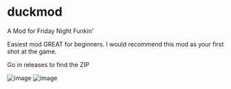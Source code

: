 # duckmod
A Mod for Friday Night Funkin'

Easiest mod GREAT for beginners. I would recommend this mod as your first shot at the game.

Go in releases to find the ZIP

![image](https://user-images.githubusercontent.com/73660748/117383152-14b6d100-aeae-11eb-95c4-0648c0e2c071.png)
![image](https://user-images.githubusercontent.com/73660748/117383144-0ff21d00-aeae-11eb-9839-e0fe9f761d19.png)

